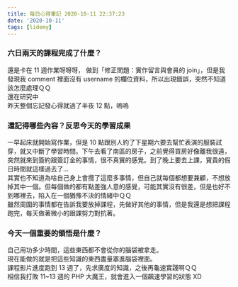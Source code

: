 ```yaml
---
title: 每日心得筆記 2020-10-11 22:37:23
date: '2020-10-11'
tags: [lidemy]
---
```


### 六日兩天的課程完成了什麼？

還是卡在 11 週作業呀呀呀， 做到「修正問題：實作留言與會員的 join」，但是我發現我 comment 裡面沒有 username 的欄位資料，所以出現錯誤，突然不知道該怎麼處理ＱＱ  
還在研究中  
昨天整個忘記發心得就過了半夜 12 點，嗚嗚

### 還記得哪些內容？反思今天的學習成果

一早起床就開始寫作業，但是 10 點跟別人約了下星期六要去幫忙表演的服裝試穿，就又中斷了學習時間。下午去看了南區的房子，之前覺得買房好像離我很遠，突然就來到簽約跟簽訂金的事情，很不真實的感覺。到了晚上要去上課，寶貴的假日時間就這樣過去了...  
其實也不知道為啥自己身上會攬了這麼多事情，但自己就每個都想要兼顧，不想放掉其中一個。但每個做的都有點差強人意的感覺，可能其實沒有很差，但是也好不到哪裡去，陷入在一個猶豫不決的情緒中ＱＱ  
雖然周圍的事情都在告訴我要放掉課程，先做好其他的事情，但是我還是想把課程跑完，每天做著微小的跟課努力對抗著。

### 今天一個重要的領悟是什麼？

自己用功多少時間，這些東西都不會從你的腦袋被拿走。  
現在能做的就是把這些知識的東西盡量塞進腦袋裡面。  
課程影片進度跑到 13 週了，先求廣度的知識，之後再龜速實踐啊ＱＱ  
相信我打敗 11~13 週的 PHP 大魔王，就會進入一個飆速學習的狀態 XD
